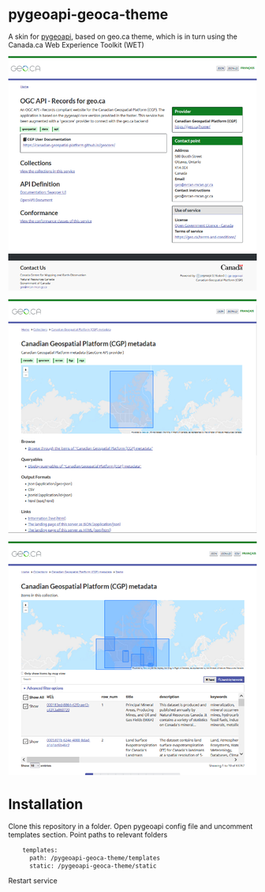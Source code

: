 # pygeoapi-geoca-theme
A skin for [pygeoapi](http://pygeoapi.io), based on geo.ca theme, which is in turn using the Canada.ca Web Experience Toolkit (WET)

![Snapshot of homepage](snip.png)

![Snapshot of collections](snip2.png)

![Snapshot of items](snip3.png)

# Installation

Clone this repository in a folder.
Open pygeoapi config file and uncomment templates section.
Point paths to relevant folders

```YML
    templates:
      path: /pygeoapi-geoca-theme/templates
      static: /pygeoapi-geoca-theme/static
```

Restart service
